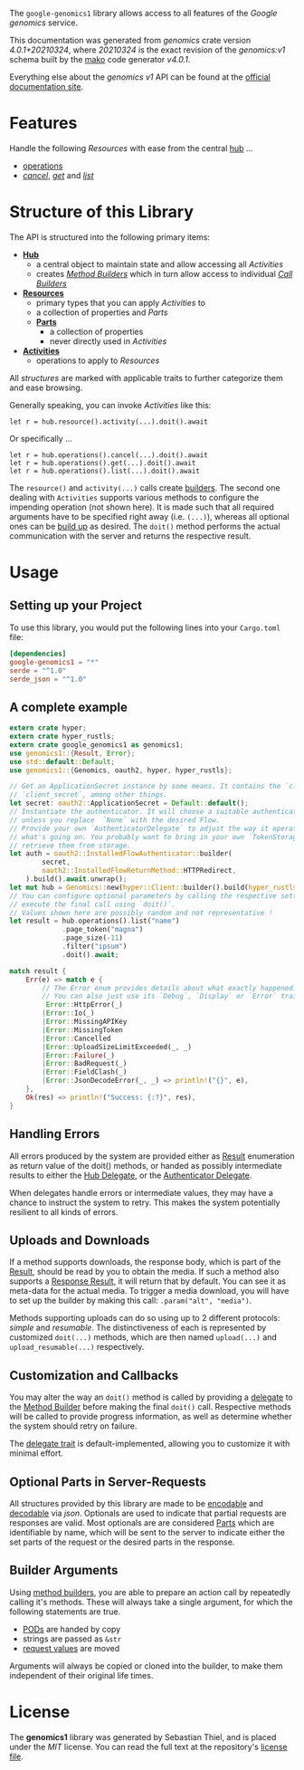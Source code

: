 <!---
DO NOT EDIT !
This file was generated automatically from 'src/generator/templates/api/README.md.mako'
DO NOT EDIT !
-->
The `google-genomics1` library allows access to all features of the *Google genomics* service.

This documentation was generated from *genomics* crate version *4.0.1+20210324*, where *20210324* is the exact revision of the *genomics:v1* schema built by the [mako](http://www.makotemplates.org/) code generator *v4.0.1*.

Everything else about the *genomics* *v1* API can be found at the
[official documentation site](https://cloud.google.com/genomics).
# Features

Handle the following *Resources* with ease from the central [hub](https://docs.rs/google-genomics1/4.0.1+20210324/google_genomics1/Genomics) ... 

* [operations](https://docs.rs/google-genomics1/4.0.1+20210324/google_genomics1/api::Operation)
 * [*cancel*](https://docs.rs/google-genomics1/4.0.1+20210324/google_genomics1/api::OperationCancelCall), [*get*](https://docs.rs/google-genomics1/4.0.1+20210324/google_genomics1/api::OperationGetCall) and [*list*](https://docs.rs/google-genomics1/4.0.1+20210324/google_genomics1/api::OperationListCall)




# Structure of this Library

The API is structured into the following primary items:

* **[Hub](https://docs.rs/google-genomics1/4.0.1+20210324/google_genomics1/Genomics)**
    * a central object to maintain state and allow accessing all *Activities*
    * creates [*Method Builders*](https://docs.rs/google-genomics1/4.0.1+20210324/google_genomics1/client::MethodsBuilder) which in turn
      allow access to individual [*Call Builders*](https://docs.rs/google-genomics1/4.0.1+20210324/google_genomics1/client::CallBuilder)
* **[Resources](https://docs.rs/google-genomics1/4.0.1+20210324/google_genomics1/client::Resource)**
    * primary types that you can apply *Activities* to
    * a collection of properties and *Parts*
    * **[Parts](https://docs.rs/google-genomics1/4.0.1+20210324/google_genomics1/client::Part)**
        * a collection of properties
        * never directly used in *Activities*
* **[Activities](https://docs.rs/google-genomics1/4.0.1+20210324/google_genomics1/client::CallBuilder)**
    * operations to apply to *Resources*

All *structures* are marked with applicable traits to further categorize them and ease browsing.

Generally speaking, you can invoke *Activities* like this:

```Rust,ignore
let r = hub.resource().activity(...).doit().await
```

Or specifically ...

```ignore
let r = hub.operations().cancel(...).doit().await
let r = hub.operations().get(...).doit().await
let r = hub.operations().list(...).doit().await
```

The `resource()` and `activity(...)` calls create [builders][builder-pattern]. The second one dealing with `Activities` 
supports various methods to configure the impending operation (not shown here). It is made such that all required arguments have to be 
specified right away (i.e. `(...)`), whereas all optional ones can be [build up][builder-pattern] as desired.
The `doit()` method performs the actual communication with the server and returns the respective result.

# Usage

## Setting up your Project

To use this library, you would put the following lines into your `Cargo.toml` file:

```toml
[dependencies]
google-genomics1 = "*"
serde = "^1.0"
serde_json = "^1.0"
```

## A complete example

```Rust
extern crate hyper;
extern crate hyper_rustls;
extern crate google_genomics1 as genomics1;
use genomics1::{Result, Error};
use std::default::Default;
use genomics1::{Genomics, oauth2, hyper, hyper_rustls};

// Get an ApplicationSecret instance by some means. It contains the `client_id` and 
// `client_secret`, among other things.
let secret: oauth2::ApplicationSecret = Default::default();
// Instantiate the authenticator. It will choose a suitable authentication flow for you, 
// unless you replace  `None` with the desired Flow.
// Provide your own `AuthenticatorDelegate` to adjust the way it operates and get feedback about 
// what's going on. You probably want to bring in your own `TokenStorage` to persist tokens and
// retrieve them from storage.
let auth = oauth2::InstalledFlowAuthenticator::builder(
        secret,
        oauth2::InstalledFlowReturnMethod::HTTPRedirect,
    ).build().await.unwrap();
let mut hub = Genomics::new(hyper::Client::builder().build(hyper_rustls::HttpsConnectorBuilder::new().with_native_roots().https_or_http().enable_http1().enable_http2().build()), auth);
// You can configure optional parameters by calling the respective setters at will, and
// execute the final call using `doit()`.
// Values shown here are possibly random and not representative !
let result = hub.operations().list("name")
             .page_token("magna")
             .page_size(-11)
             .filter("ipsum")
             .doit().await;

match result {
    Err(e) => match e {
        // The Error enum provides details about what exactly happened.
        // You can also just use its `Debug`, `Display` or `Error` traits
         Error::HttpError(_)
        |Error::Io(_)
        |Error::MissingAPIKey
        |Error::MissingToken
        |Error::Cancelled
        |Error::UploadSizeLimitExceeded(_, _)
        |Error::Failure(_)
        |Error::BadRequest(_)
        |Error::FieldClash(_)
        |Error::JsonDecodeError(_, _) => println!("{}", e),
    },
    Ok(res) => println!("Success: {:?}", res),
}

```
## Handling Errors

All errors produced by the system are provided either as [Result](https://docs.rs/google-genomics1/4.0.1+20210324/google_genomics1/client::Result) enumeration as return value of
the doit() methods, or handed as possibly intermediate results to either the 
[Hub Delegate](https://docs.rs/google-genomics1/4.0.1+20210324/google_genomics1/client::Delegate), or the [Authenticator Delegate](https://docs.rs/yup-oauth2/*/yup_oauth2/trait.AuthenticatorDelegate.html).

When delegates handle errors or intermediate values, they may have a chance to instruct the system to retry. This 
makes the system potentially resilient to all kinds of errors.

## Uploads and Downloads
If a method supports downloads, the response body, which is part of the [Result](https://docs.rs/google-genomics1/4.0.1+20210324/google_genomics1/client::Result), should be
read by you to obtain the media.
If such a method also supports a [Response Result](https://docs.rs/google-genomics1/4.0.1+20210324/google_genomics1/client::ResponseResult), it will return that by default.
You can see it as meta-data for the actual media. To trigger a media download, you will have to set up the builder by making
this call: `.param("alt", "media")`.

Methods supporting uploads can do so using up to 2 different protocols: 
*simple* and *resumable*. The distinctiveness of each is represented by customized 
`doit(...)` methods, which are then named `upload(...)` and `upload_resumable(...)` respectively.

## Customization and Callbacks

You may alter the way an `doit()` method is called by providing a [delegate](https://docs.rs/google-genomics1/4.0.1+20210324/google_genomics1/client::Delegate) to the 
[Method Builder](https://docs.rs/google-genomics1/4.0.1+20210324/google_genomics1/client::CallBuilder) before making the final `doit()` call. 
Respective methods will be called to provide progress information, as well as determine whether the system should 
retry on failure.

The [delegate trait](https://docs.rs/google-genomics1/4.0.1+20210324/google_genomics1/client::Delegate) is default-implemented, allowing you to customize it with minimal effort.

## Optional Parts in Server-Requests

All structures provided by this library are made to be [encodable](https://docs.rs/google-genomics1/4.0.1+20210324/google_genomics1/client::RequestValue) and 
[decodable](https://docs.rs/google-genomics1/4.0.1+20210324/google_genomics1/client::ResponseResult) via *json*. Optionals are used to indicate that partial requests are responses 
are valid.
Most optionals are are considered [Parts](https://docs.rs/google-genomics1/4.0.1+20210324/google_genomics1/client::Part) which are identifiable by name, which will be sent to 
the server to indicate either the set parts of the request or the desired parts in the response.

## Builder Arguments

Using [method builders](https://docs.rs/google-genomics1/4.0.1+20210324/google_genomics1/client::CallBuilder), you are able to prepare an action call by repeatedly calling it's methods.
These will always take a single argument, for which the following statements are true.

* [PODs][wiki-pod] are handed by copy
* strings are passed as `&str`
* [request values](https://docs.rs/google-genomics1/4.0.1+20210324/google_genomics1/client::RequestValue) are moved

Arguments will always be copied or cloned into the builder, to make them independent of their original life times.

[wiki-pod]: http://en.wikipedia.org/wiki/Plain_old_data_structure
[builder-pattern]: http://en.wikipedia.org/wiki/Builder_pattern
[google-go-api]: https://github.com/google/google-api-go-client

# License
The **genomics1** library was generated by Sebastian Thiel, and is placed 
under the *MIT* license.
You can read the full text at the repository's [license file][repo-license].

[repo-license]: https://github.com/Byron/google-apis-rsblob/main/LICENSE.md

